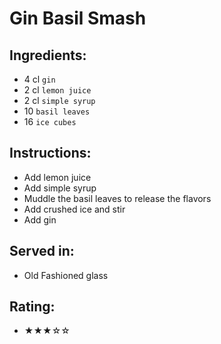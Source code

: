 # Gin Basil Smash

## Ingredients:
- 4 cl `gin` <!-- - 5 cl `gin` -->
- 2 cl `lemon juice` <!-- - 3 cl `lemon juice` -->
- 2 cl `simple syrup` <!-- - 2 cl `simple syrup` -->
- 10 `basil leaves`
- 16 `ice cubes`

## Instructions:
- Add lemon juice
- Add simple syrup
- Muddle the basil leaves to release the flavors
- Add crushed ice and stir
- Add gin

## Served in:
- Old Fashioned glass

## Rating:
- ★★★☆☆